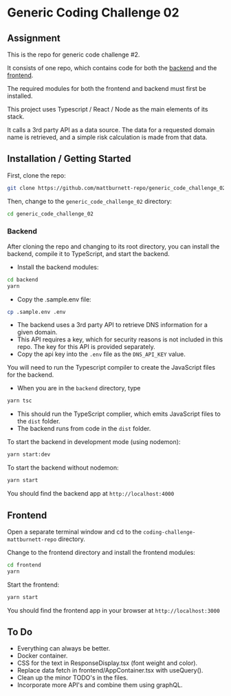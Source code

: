 # Generic Coding Challenge 02


## Assignment
This is the repo for generic code challenge #2.

It consists of one repo, which contains code for both the [backend](./backend) and the [frontend](./frontend).

The required modules for both the frontend and backend must first be installed.

This project uses Typescript / React / Node as the main elements of its stack.

It calls a 3rd party API as a data source. The data for a requested domain name is retrieved, and a simple risk calculation is made from that data.

## Installation / Getting Started
First, clone the repo:
```sh
git clone https://github.com/mattburnett-repo/generic_code_challenge_02
```
Then, change to the `generic_code_challenge_02` directory:
```sh
cd generic_code_challenge_02
```
### Backend
After cloning the repo and changing to its root directory, you can install the backend, compile it to TypeScript, and start the backend.

* Install the backend modules:
```sh
cd backend
yarn
```
* Copy the .sample.env file:
```sh
cp .sample.env .env
```

* The backend uses a 3rd party API to retrieve DNS information for a given domain. 
* This API requires a key, which for security reasons is not included in this repo. The key for this API is provided separately.
* Copy the api key into the `.env` file as the `DNS_API_KEY` value.

You will need to run the Typescript compiler to create the JavaScript files for the backend.

* When you are in the `backend` directory, type
```sh
yarn tsc
```
* This should run the TypeScript complier, which emits JavaScript files to the `dist` folder.
* The backend runs from code in the `dist` folder.

To start the backend in development mode (using nodemon):
```sh
yarn start:dev
```

To start the backend without nodemon:
```sh
yarn start
```

You should find the backend app at `http://localhost:4000`

## Frontend
Open a separate terminal window and cd to the `coding-challenge-mattburnett-repo` directory.

Change to the frontend directory and install the frontend modules:
```sh
cd frontend
yarn
```

Start the frontend:
```sh
yarn start
```

You should find the frontend app in your browser at `http://localhost:3000`

## To Do
* Everything can always be better.
* Docker container.
* CSS for the text in ResponseDisplay.tsx (font weight and color). 
* Replace data fetch in frontend/AppContainer.tsx with useQuery().
* Clean up the minor TODO's in the files.
* Incorporate more API's and combine them using graphQL.